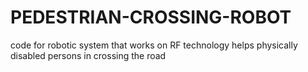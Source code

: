 # PEDESTRIAN-CROSSING-ROBOT
code for robotic system that works on RF technology helps physically disabled persons in crossing the road
